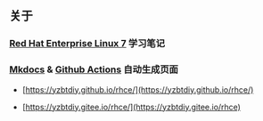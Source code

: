 ## 关于

### [Red Hat Enterprise Linux 7](https://developers.redhat.com/products/rhel/download) 学习笔记

### [Mkdocs](https://www.mkdocs.org/) & [Github Actions](https://github.com/features/actions) 自动生成页面

* [https://yzbtdiy.github.io/rhce/](https://yzbtdiy.github.io/rhce/)

* [https://yzbtdiy.gitee.io/rhce/](https://yzbtdiy.gitee.io/rhce)

